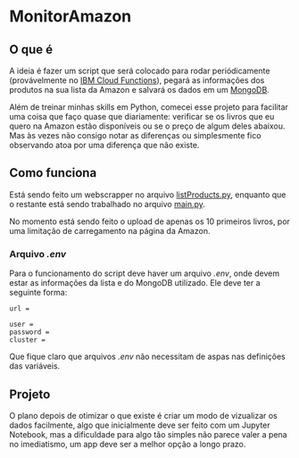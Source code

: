 # MonitorAmazon

## O que é 
A ideia é fazer um script que será colocado para rodar periódicamente (provávelmente no [IBM Cloud Functions](https://cloud.ibm.com/functions/)), pegará as informações dos produtos na sua lista da Amazon e salvará os dados em um [MongoDB](https://www.mongodb.com/).

Além de treinar minhas skills em Python, comecei esse projeto para facilitar uma coisa que faço quase que diariamente: verificar se os livros que eu quero na Amazon estão disponíveis ou se o preço de algum deles abaixou. Mas às vezes não consigo notar as diferenças ou simplesmente fico observando atoa por uma diferença que não existe.

## Como funciona

Está sendo feito um webscrapper no arquivo [listProducts.py](https://github.com/Nattel/MonitorAmazon/blob/master/listProducts.py), enquanto que o restante está sendo trabalhado no arquivo [main.py](https://github.com/Nattel/MonitorAmazon/blob/master/main.py).

No momento está sendo feito o upload de apenas os 10 primeiros livros, por uma limitação de carregamento na página da Amazon. 

### Arquivo <i>.env</i>

Para o funcionamento do script deve haver um arquivo <i>.env</i>, onde devem estar as informações da lista e do MongoDB utilizado. Ele deve ter a seguinte forma:
```
url = 

user = 
password = 
cluster = 
```
Que fique claro que arquivos <i>.env</i> não necessitam de aspas nas definições das variáveis.

## Projeto

O plano depois de otimizar o que existe é criar um modo de vizualizar os dados facilmente, algo que inicialmente deve ser feito com um Jupyter Notebook, mas a dificuldade para algo tão simples não parece valer a pena no imediatismo, um app deve ser a melhor opção a longo prazo.
